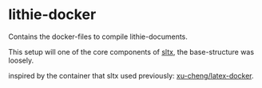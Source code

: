 # lithie-docker
Contains the docker-files to compile lithie-documents.

This setup will one of the core components of [sltx](https://github.com/EagleoutIce/sltx), the base-structure was loosely.

inspired by the container that sltx used previously: [xu-cheng/latex-docker](https://github.com/xu-cheng/latex-docker).

